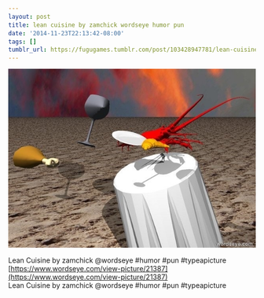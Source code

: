 ```yaml
---
layout: post
title: lean cuisine by zamchick wordseye humor pun
date: '2014-11-23T22:13:42-08:00'
tags: []
tumblr_url: https://fugugames.tumblr.com/post/103428947781/lean-cuisine-by-zamchick-wordseye-humor-pun
---
```

 ![](/tumblr_files/tumblr_nfiwyuwI7Q1tgne1po1_640.jpg)  

Lean Cuisine by zamchick @wordseye #humor #pun #typeapicture  
[https://www.wordseye.com/view-picture/21387](https://www.wordseye.com/view-picture/21387)  
Lean Cuisine by zamchick @wordseye #humor #pun #typeapicture

